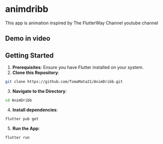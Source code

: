 # animdribb

This app is animation inspired by The FlutterWay Channel youtube channel

## Demo in video



## Getting Started
1. **Prerequisites**: Ensure you have Flutter installed on your system.
2. **Clone this Repository**:
 ```bash
git clone https://github.com/TomaMata21/AnimDribb.git
```
3. **Navigate to the Directory**:
  ```bash
cd AnimDribb
```  
4. **Install dependencies**:
  ```bash
 flutter pub get
```
5. **Run the App**:
 ```bash
 flutter run
```  
